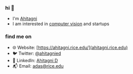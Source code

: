 ### hi 👋

- I'm [Ahitagni](https://ahitagni.rice.edu/)
- I am interested in [computer vision](https://computationalimaging.rice.edu/) and startups
  
### find me on

- 🌐 Website: [https://ahitagni.rice.edu/](ahitagni.rice.edu)
- 🐦 Twitter: [@ahitagnied](https://x.com/ahitagnied)
- 🌱 LinkedIn: [Ahitagni D](https://www.linkedin.com/in/ahitagnid/)
- 📬 Email: [adas@rice.edu](mailto:ad158@rice.edu)
